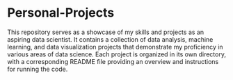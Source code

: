 # Personal-Projects
This repository serves as a showcase of my skills and projects as an aspiring data scientist. 
It contains a collection of data analysis, machine learning, and data visualization projects that demonstrate my proficiency in various areas of data science. 
Each project is organized in its own directory, with a corresponding README file providing an overview and instructions for running the code.
